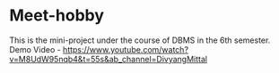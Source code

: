 # Meet-hobby
This is the mini-project under the course of DBMS in the 6th semester.
Demo Video - https://www.youtube.com/watch?v=M8UdW95nqb4&t=55s&ab_channel=DivyangMittal
